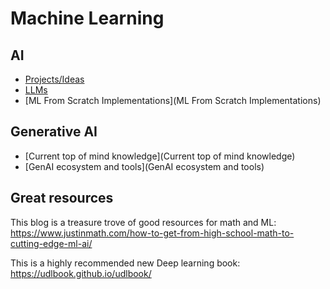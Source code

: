 # Machine Learning

## AI
- [Projects/Ideas](Projects/Ideas)
- [LLMs](LLMs)
- [ML From Scratch Implementations](ML From Scratch Implementations)

## Generative AI
- [Current top of mind knowledge](Current top of mind knowledge)
- [GenAI ecosystem and tools](GenAI ecosystem and tools)

## Great resources
This blog is a treasure trove of good resources for math and ML: https://www.justinmath.com/how-to-get-from-high-school-math-to-cutting-edge-ml-ai/

This is a highly recommended new Deep learning book: https://udlbook.github.io/udlbook/

